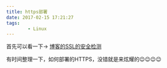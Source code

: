 ```yaml
---
title: https部署
date: 2017-02-15 17:21:27
tags:
        - Linux
---
```


首先可以看一下-> [博客的SSL的安全检测](https://www.ssllabs.com/ssltest/analyze.html?d=www.yaotiancheng.cn&s=104.194.65.102)

有时间整理一下，如何部署的HTTPS，没错就是来炫耀的😉😉😉😉

